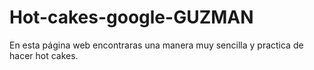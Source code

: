 # Hot-cakes-google-GUZMAN
En esta página web encontraras una manera muy sencilla y practica de hacer hot cakes.

